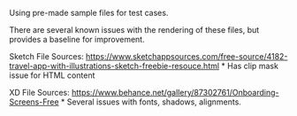 Using pre-made sample files for test cases.

There are several known issues with the rendering of these files, but provides a baseline for improvement.

Sketch File Sources:
    https://www.sketchappsources.com/free-source/4182-travel-app-with-illustrations-sketch-freebie-resouce.html
        * Has clip mask issue for HTML content

XD File Sources:
    https://www.behance.net/gallery/87302761/Onboarding-Screens-Free
        * Several issues with fonts, shadows, alignments.
